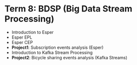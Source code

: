 # Term 8: BDSP (Big Data Stream Processing)

- Introduction to Esper
- Esper EPL
- Esper CEP
- **Project1**: Subscription events analysis (Esper)
- Introduction to Kafka Stream Processing
- **Project2**: Bicycle sharing events analysis (Kafka Streams)
